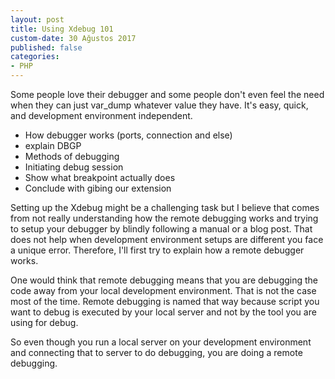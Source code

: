 ```yaml
---
layout: post
title: Using Xdebug 101
custom-date: 30 Ağustos 2017
published: false
categories: 
- PHP
---
```


Some people love their debugger and some people don't even feel the need when they can just var_dump whatever value they have. It's easy, quick, and development environment independent. 

- How debugger works (ports, connection and else)
- explain DBGP
- Methods of debugging
- Initiating debug session
- Show what breakpoint actually does
- Conclude with gibing our extension

Setting up the Xdebug might be a challenging task but I believe that comes from not really understanding how the remote debugging works and trying to setup your debugger by blindly following a manual or a blog post. That does not help when development environment setups are different you face a unique error. Therefore, I'll first try to explain how a remote debugger works. 

One would think that remote debugging means that you are debugging the code away from your local development environment. That is not the case most of the time. Remote debugging is named that way because script you want to debug is executed by your local server and not by the tool you are using for debug. 

So even though you run a local server on your development environment and connecting that to server to do debugging, you are doing a remote debugging. 